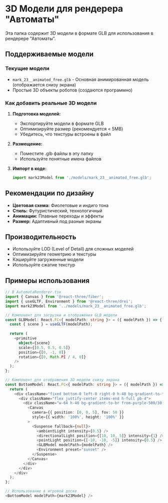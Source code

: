 # 3D Модели для рендерера "Автоматы"

Эта папка содержит 3D модели в формате GLB для использования в рендерере "Автоматы".

## Поддерживаемые модели

### Текущие модели
- `mark_23__animated_free.glb` - Основная анимированная модель (отображается снизу экрана)
- Простые 3D объекты роботов (создаются программно)

### Как добавить реальные 3D модели

1. **Подготовка моделей:**
   - Экспортируйте модели в формате GLB
   - Оптимизируйте размер (рекомендуется < 5MB)
   - Убедитесь, что текстуры встроены в файл

2. **Размещение:**
   - Поместите .glb файлы в эту папку
   - Используйте понятные имена файлов

3. **Импорт в коде:**
   ```typescript
   import mark23Model from './models/mark_23__animated_free.glb';
   ```

## Рекомендации по дизайну

- **Цветовая схема:** Фиолетовые и индиго тона
- **Стиль:** Футуристический, технологичный
- **Анимации:** Плавные переходы и эффекты
- **Размер:** Адаптивный под разные экраны

## Производительность

- Используйте LOD (Level of Detail) для сложных моделей
- Оптимизируйте геометрию и текстуры
- Кэшируйте загруженные модели
- Используйте сжатие текстур

## Примеры использования

```typescript
// В AutomataRenderer.tsx
import { Canvas } from '@react-three/fiber';
import { useGLTF, Environment } from '@react-three/drei';
import mark23Model from '../models/mark_23__animated_free.glb';

// Компонент для загрузки и отображения GLB модели
const GLBModel: React.FC<{ modelPath: string }> = ({ modelPath }) => {
  const { scene } = useGLTF(modelPath);
  
  return (
    <primitive 
      object={scene} 
      scale={[0.5, 0.5, 0.5]}
      position={[0, -1, 0]}
      rotation={[0, Math.PI / 4, 0]}
    />
  );
};

// Компонент для отображения 3D модели снизу экрана
const BottomModel: React.FC<{ modelPath: string }> = ({ modelPath }) => {
  return (
    <div className="fixed bottom-0 left-0 right-0 h-48 bg-gradient-to-t from-purple-900/20 to-transparent pointer-events-none z-10">
      <div className="flex justify-center items-end h-full pb-4">
        <div className="w-64 h-40 bg-gradient-to-br from-purple-500/30 to-indigo-600/30 rounded-t-2xl backdrop-blur-sm border border-purple-400/50 overflow-hidden">
          <Canvas
            camera={{ position: [0, 0, 5], fov: 50 }}
            style={{ width: '100%', height: '100%' }}
          >
            <Suspense fallback={null}>
              <ambientLight intensity={0.5} />
              <directionalLight position={[10, 10, 5]} intensity={1} />
              <pointLight position={[-10, -10, -5]} intensity={0.5} />
              <GLBModel modelPath={modelPath} />
              <Environment preset="sunset" />
            </Suspense>
          </Canvas>
        </div>
      </div>
    </div>
  );
};

// Использование в игровой доске
<BottomModel modelPath={mark23Model} />
``` 